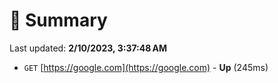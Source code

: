 # 📖 Summary
Last updated: **2/10/2023, 3:37:48 AM**

- `GET` [https://google.com](https://google.com) - **Up** (245ms)
